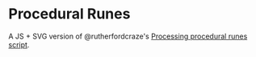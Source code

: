 # Procedural Runes

A JS + SVG version of @rutherfordcraze's [Processing procedural runes script](https://github.com/rutherfordcraze/processing).